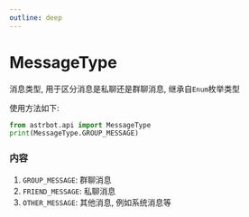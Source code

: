 ```yaml
---
outline: deep
---
```


# MessageType

消息类型, 用于区分消息是私聊还是群聊消息, 继承自`Enum`枚举类型

使用方法如下:

```Python
from astrbot.api import MessageType
print(MessageType.GROUP_MESSAGE)
```

### 内容

1. `GROUP_MESSAGE`: 群聊消息
2. `FRIEND_MESSAGE`: 私聊消息
3. `OTHER_MESSAGE`: 其他消息, 例如系统消息等
